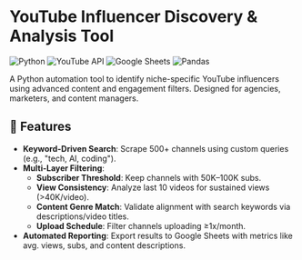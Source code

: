 # YouTube Influencer Discovery & Analysis Tool

![Python](https://img.shields.io/badge/Python-3.9%2B-blue)
![YouTube API](https://img.shields.io/badge/YouTube_API-v3-red)
![Google Sheets](https://img.shields.io/badge/Google_Sheets-API-green)
![Pandas](https://img.shields.io/badge/Pandas-2.0%2B-orange)

A Python automation tool to identify niche-specific YouTube influencers using advanced content and engagement filters. Designed for agencies, marketers, and content managers.


## 🚀 Features
- **Keyword-Driven Search**: Scrape 500+ channels using custom queries (e.g., "tech, AI, coding").
- **Multi-Layer Filtering**:
  - **Subscriber Threshold**: Keep channels with 50K–100K subs.
  - **View Consistency**: Analyze last 10 videos for sustained views (>40K/video).
  - **Content Genre Match**: Validate alignment with search keywords via descriptions/video titles.
  - **Upload Schedule**: Filter channels uploading ≥1x/month.
- **Automated Reporting**: Export results to Google Sheets with metrics like avg. views, subs, and content descriptions.
